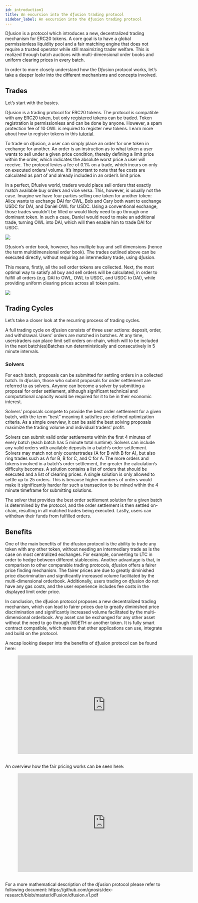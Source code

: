 ```yaml
---
id: introduction1
title: An excursion into the dƒusion trading protocol
sidebar_label: An excursion into the dƒusion trading protocol
---
```

Dƒusion is a protocol which introduces a new, decentralized trading mechanism for ERC20 tokens. A core goal is to have a global permissionless liquidity pool and a fair matching engine that does not require a trusted operator while still maximizing trader welfare. This is realized through batch auctions with multi-dimensional order books and uniform clearing prices in every batch. 

In order to more closely understand how the Dƒusion protocol works, let’s take a deeper lookr into the different mechanisms and concepts involved. 

## Trades
 Let’s start with the basics. 

Dƒusion is a trading protocol for ERC20 tokens. The protocol is compatible with any ERC20 token, but only registered tokens can be traded. Token registration is permissionless and can be done by anyone. However, a spam protection fee of 10 OWL is required to register new tokens. Learn more about how to register tokens in this <a href="addtoken1">tutorial</a>.

To trade on dƒusion, a user can simply place an order for one token in exchange for another. An order is an instruction as to what token a user wants to sell under a given price condition, thereby defining  a limit price within the order, which indicates the absolute worst price a user will receive.  The protocol levies a fee of 0.1% on a trade, which incurs on only on executed orders/ volume. It’s important to note that fee costs are calculated as part of and already included in an order’s limit price.

In a perfect, Dfusive world, traders would place sell orders that exactly match available buy orders and vice versa. This, however, is usually not the case. Imagine we have four parties selling one token for another token: Alice wants to exchange DAI for OWL, Bob and Cary both want to exchange USDC for DAI, and Daniel OWL for USDC. Using a conventional exchange, those trades wouldn’t be filled or would likely need to go through one dominant token. In such a case, Daniel would need to make an additional trade, turning OWL into DAI, which will then enable him to trade DAI for USDC. 

<img src="/img/orders.png">

Dƒusion’s order book, however, has multiple buy and sell dimensions (hence the term multidimensional order book). The trades outlined above can be executed directly, without requiring an intermediary trade, using dƒusion. 

This means, firstly, all the sell order tokens are collected. Next, the most optimal way to satisfy all buy and sell orders will be calculated, in order to fulfill all orders (e.g. DAI to OWL, OWL to USDC, and USDC to DAI), while providing uniform clearing prices across all token pairs.   

<img src="/img/ringtrade.png">

## Trading Cycles
Let’s take a closer look at the recurring process of trading cycles.

A full trading cycle on dƒusion consists of three user actions: deposit, order, and withdrawal.  Users’ orders are matched in batches. At any time, userstraders can place limit sell orders on-chain, which will to be included in the next batch(es)Batches run deterministically and consecutively in 5 minute intervals. 

### Solvers
For each batch, proposals can be submitted for settling orders in a collected batch. In dƒusion, those who submit proposals for order settlement are referred to as solvers. Anyone can become a solver by submitting a proposal for order settlement, although significant technical and computational capacity would be required for it to be in their economic interest.

Solvers’ proposals compete to provide the best order settlement for a given batch, with the term “best” meaning it satisfies pre-defined optimization criteria. As a simple overview, it can be said the best solving proposals maximize the trading volume and individual traders’ profit.

Solvers can submit valid order settlements within the first 4 minutes of every batch (each batch has 5 minute total runtime). Solvers can include any valid orders with available deposits in a batch’s order settlement. Solvers may match not only countertrades (A for B with B for A), but also ring trades such as A for B, B for C, and C for A. The more orders and tokens involved in a batch’s order settlement, the greater the calculation’s difficulty becomes. A solution contains a list of orders that should be executed and a list of clearing prices. A single solution is only allowed to settle up to 25 orders. This is because higher numbers of orders would make it significantly harder for such a transaction to be mined within the 4 minute timeframe for submitting solutions.

The solver that provides the best order settlement solution for a given batch is determined by the protocol, and the order settlement is then settled on-chain, resulting in all matched trades being executed. Lastly, users can withdraw their funds from fulfilled orders. 

## Benefits

One of the main benefits of the dfusion protocol is the ability to trade any token with any other token, without needing an intermediary trade as is the case on most centralized exchanges. For example, converting to LTC in order to hedge between different stablecoins. 
Another advantage is that, in comparison to other comparable trading protocols, dƒusion offers a fairer price finding mechanism. The fairer prices are due to greatly diminished price discrimination and significantly increased volume facilitated by the multi-dimensional orderbook. 
Additionally, users trading on dƒusion do not have any gas costs, and the user experience includes fee costs in the displayed limit order price. 


In conclusion, the dƒusion protocol proposes a new decentralized trading mechanism, which can lead to fairer prices due to greatly diminished price discrimination and significantly increased volume facilitated by the multi-dimensional orderbook. Any asset can be exchanged for any other asset without the need to go through (W)ETH or another token. It is fully smart contract compatible, which means that other applications can use,  integrate and build on the protocol.

A recap looking deeper into the benefits of dƒusion protocol can be found here: 

<figure class="video_container">
<iframe width="560" height="315" src="https://www.youtube.com/embed/hpTh_iVUOq0" frameborder="0" allow="accelerometer; autoplay; encrypted-media; gyroscope; picture-in-picture" allowfullscreen></iframe>
</figure>

<br>
An overview how the fair pricing works can be seen here: 


<figure class="video_container">
<iframe width="560" height="315" src="https://www.youtube.com/embed/hyF-z3Exhc4" frameborder="0" allow="accelerometer; autoplay; encrypted-media; gyroscope; picture-in-picture" allowfullscreen></iframe>
</figure>

<br>
For a more mathematical description of the dƒusion protocol please refer to following document: https://github.com/gnosis/dex-research/blob/master/dFusion/dfusion.v1.pdf



